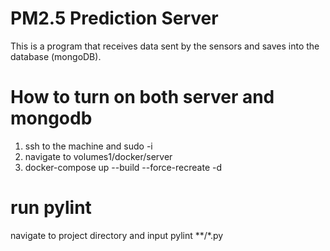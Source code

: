 # PM2.5 Prediction Server
This is a program that receives data sent by the sensors and saves into the database (mongoDB).


# How to turn on both server and mongodb
1. ssh to the machine and sudo -i
2. navigate to volumes1/docker/server
3. docker-compose up --build --force-recreate -d

# run pylint
navigate to project directory and input pylint **/*.py